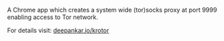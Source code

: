 A Chrome app which creates a system wide (tor)socks proxy at port 9999 enabling access to Tor network.

For details visit: [deepankar.io/krotor](https://deepankar.io/krotor)
